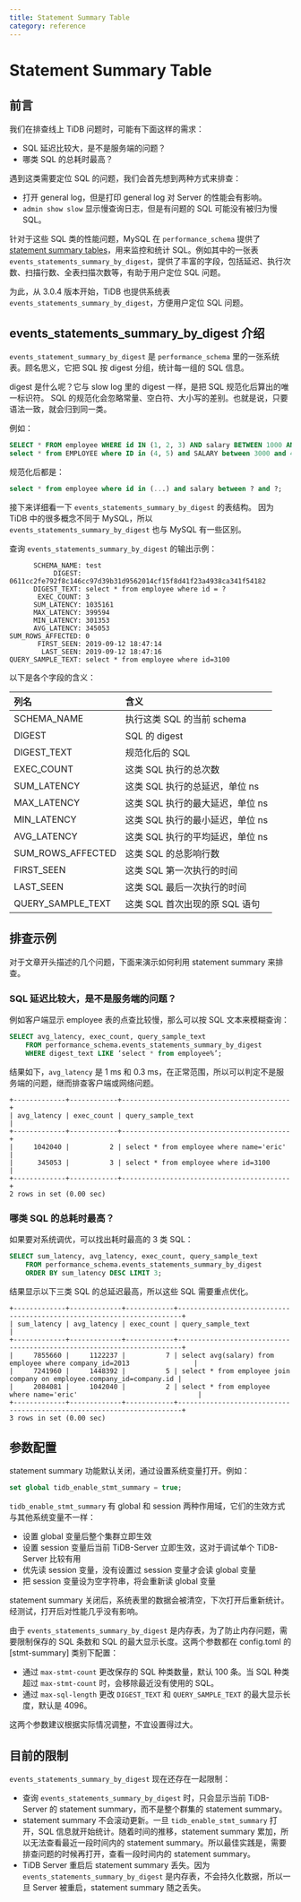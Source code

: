 ```yaml
---
title: Statement Summary Table
category: reference
---
```


# Statement Summary Table

## 前言

我们在排查线上 TiDB 问题时，可能有下面这样的需求：

- SQL 延迟比较大，是不是服务端的问题？
- 哪类 SQL 的总耗时最高？

遇到这类需要定位 SQL 的问题，我们会首先想到两种方式来排查：

- 打开 general log，但是打印 general log 对 Server 的性能会有影响。
- `admin show slow` 显示慢查询日志，但是有问题的 SQL 可能没有被归为慢 SQL。

针对于这些 SQL 类的性能问题，MySQL 在 `performance_schema` 提供了 [statement summary tables](https://dev.mysql.com/doc/refman/5.6/en/statement-summary-tables.html)，用来监控和统计 SQL。例如其中的一张表 `events_statements_summary_by_digest`，提供了丰富的字段，包括延迟、执行次数、扫描行数、全表扫描次数等，有助于用户定位 SQL 问题。

为此，从 3.0.4 版本开始，TiDB 也提供系统表 `events_statements_summary_by_digest`，方便用户定位 SQL 问题。

## events_statements_summary_by_digest 介绍

`events_statement_summary_by_digest` 是 `performance_schema` 里的一张系统表。顾名思义，它把 SQL 按 digest 分组，统计每一组的 SQL 信息。

digest 是什么呢？它与 slow log 里的 digest 一样，是把 SQL 规范化后算出的唯一标识符。
SQL 的规范化会忽略常量、空白符、大小写的差别。也就是说，只要语法一致，就会归到同一类。

例如：

```sql
SELECT * FROM employee WHERE id IN (1, 2, 3) AND salary BETWEEN 1000 AND 2000;
select * from EMPLOYEE where ID in (4, 5) and SALARY between 3000 and 4000;
```

规范化后都是：

```sql
select * from employee where id in (...) and salary between ? and ?;
```

接下来详细看一下 `events_statements_summary_by_digest` 的表结构。
因为 TiDB 中的很多概念不同于 MySQL，所以 `events_statements_summary_by_digest` 也与 MySQL 有一些区别。

查询 `events_statements_summary_by_digest` 的输出示例：

```
      SCHEMA_NAME: test
           DIGEST: 0611cc2fe792f8c146cc97d39b31d9562014cf15f8d41f23a4938ca341f54182
      DIGEST_TEXT: select * from employee where id = ?
       EXEC_COUNT: 3
      SUM_LATENCY: 1035161
      MAX_LATENCY: 399594
      MIN_LATENCY: 301353
      AVG_LATENCY: 345053
SUM_ROWS_AFFECTED: 0
       FIRST_SEEN: 2019-09-12 18:47:14
        LAST_SEEN: 2019-09-12 18:47:16
QUERY_SAMPLE_TEXT: select * from employee where id=3100
```

以下是各个字段的含义：

| 列名           | 含义                      |
|:----------------- |:-------------------------------- |
| SCHEMA_NAME       | 执行这类 SQL 的当前 schema |
| DIGEST            | SQL 的 digest                   |
| DIGEST_TEXT       | 规范化后的 SQL              |
| EXEC_COUNT        | 这类 SQL 执行的总次数    |
| SUM_LATENCY       | 这类 SQL 执行的总延迟，单位 ns |
| MAX_LATENCY       | 这类 SQL 执行的最大延迟，单位 ns |
| MIN_LATENCY       | 这类 SQL 执行的最小延迟，单位 ns |
| AVG_LATENCY       | 这类 SQL 执行的平均延迟，单位 ns |
| SUM_ROWS_AFFECTED | 这类 SQL 的总影响行数    |
| FIRST_SEEN        | 这类 SQL 第一次执行的时间 |
| LAST_SEEN         | 这类 SQL 最后一次执行的时间 |
| QUERY_SAMPLE_TEXT | 这类 SQL 首次出现的原 SQL 语句 |

## 排查示例

对于文章开头描述的几个问题，下面来演示如何利用 statement summary 来排查。

### SQL 延迟比较大，是不是服务端的问题？

例如客户端显示 employee 表的点查比较慢，那么可以按 SQL 文本来模糊查询：

```sql
SELECT avg_latency, exec_count, query_sample_text
    FROM performance_schema.events_statements_summary_by_digest
    WHERE digest_text LIKE ‘select * from employee%’;
```

结果如下，`avg_latency` 是 1 ms 和 0.3 ms，在正常范围，所以可以判定不是服务端的问题，继而排查客户端或网络问题。

```
+-------------+------------+------------------------------------------+
| avg_latency | exec_count | query_sample_text                        |
+-------------+------------+------------------------------------------+
|     1042040 |          2 | select * from employee where name='eric' |
|      345053 |          3 | select * from employee where id=3100     |
+-------------+------------+------------------------------------------+
2 rows in set (0.00 sec)
```

### 哪类 SQL 的总耗时最高？

如果要对系统调优，可以找出耗时最高的 3 类 SQL：

```sql
SELECT sum_latency, avg_latency, exec_count, query_sample_text
    FROM performance_schema.events_statements_summary_by_digest
    ORDER BY sum_latency DESC LIMIT 3;
```

结果显示以下三类 SQL 的总延迟最高，所以这些 SQL 需要重点优化。

```
+-------------+-------------+------------+-----------------------------------------------------------------------+
| sum_latency | avg_latency | exec_count | query_sample_text                                                     |
+-------------+-------------+------------+-----------------------------------------------------------------------+
|     7855660 |     1122237 |          7 | select avg(salary) from employee where company_id=2013                |
|     7241960 |     1448392 |          5 | select * from employee join company on employee.company_id=company.id |
|     2084081 |     1042040 |          2 | select * from employee where name='eric'                              |
+-------------+-------------+------------+-----------------------------------------------------------------------+
3 rows in set (0.00 sec)
```

## 参数配置

statement summary 功能默认关闭，通过设置系统变量打开。例如：

```sql
set global tidb_enable_stmt_summary = true;
```

`tidb_enable_stmt_summary` 有 global 和 session 两种作用域，它们的生效方式与其他系统变量不一样：

- 设置 global 变量后整个集群立即生效
- 设置 session 变量后当前 TiDB-Server 立即生效，这对于调试单个 TiDB-Server 比较有用
- 优先读 session 变量，没有设置过 session 变量才会读 global 变量
- 把 session 变量设为空字符串，将会重新读 global 变量

statement summary 关闭后，系统表里的数据会被清空，下次打开后重新统计。经测试，打开后对性能几乎没有影响。

由于 `events_statements_summary_by_digest` 是内存表，为了防止内存问题，需要限制保存的 SQL 条数和 SQL 的最大显示长度。这两个参数都在 config.toml 的 [stmt-summary] 类别下配置：

- 通过 `max-stmt-count` 更改保存的 SQL 种类数量，默认 100 条。当 SQL 种类超过 `max-stmt-count` 时，会移除最近没有使用的 SQL。
- 通过 `max-sql-length` 更改 `DIGEST_TEXT` 和 `QUERY_SAMPLE_TEXT` 的最大显示长度，默认是 4096。

这两个参数建议根据实际情况调整，不宜设置得过大。

## 目前的限制

`events_statements_summary_by_digest` 现在还存在一起限制：

- 查询 `events_statements_summary_by_digest` 时，只会显示当前 TiDB-Server 的 statement summary，而不是整个群集的 statement summary。
- statement summary 不会滚动更新。一旦 `tidb_enable_stmt_summary` 打开，SQL 信息就开始统计。随着时间的推移，statement summary 累加，所以无法查看最近一段时间内的 statement summary。所以最佳实践是，需要排查问题的时候再打开，查看一段时间内的 statement summary。
- TiDB Server 重启后 statement summary 丢失。因为 `events_statements_summary_by_digest` 是内存表，不会持久化数据，所以一旦 Server 被重启，statement summary 随之丢失。
